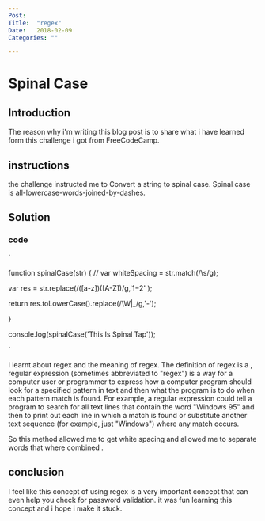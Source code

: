 ```yaml
---
Post:   
Title:  "regex"
Date:   2018-02-09
Categories: ""

---
```

# Spinal Case  

## Introduction 
The reason why i'm writing this blog post is to share what i have learned form this challenge i got 
from FreeCodeCamp. 
## instructions 

the challenge instructed me to Convert a string to spinal case. Spinal case is all-lowercase-words-joined-by-dashes.


## Solution 
### code
`

function spinalCase(str) {
//   var whiteSpacing = str.match(/\s/g);

  var res = str.replace(/([a-z])([A-Z])/g,'$1-$2' );

  return res.toLowerCase().replace(/\W|_/g,'-');

}

console.log(spinalCase('This Is Spinal Tap'));


`
 
I learnt about regex and the meaning of regex. The definition of regex is a , regular expression (sometimes abbreviated to "regex") is a way for a computer user or programmer to express how a computer program should look for a specified pattern in text and then what the program is to do when each pattern match is found. For example, a regular expression could tell a program to search for all text lines that contain the word "Windows 95" and then to print out each line in which a match is found or substitute another text sequence (for example, just "Windows") where any match occurs.

So this method allowed me to get white spacing and allowed me to separate words that where combined . 
## conclusion 

I feel like this concept of using regex is a very important concept that can even help you check for password validation. it was fun learning this concept and i hope i make it stuck. 